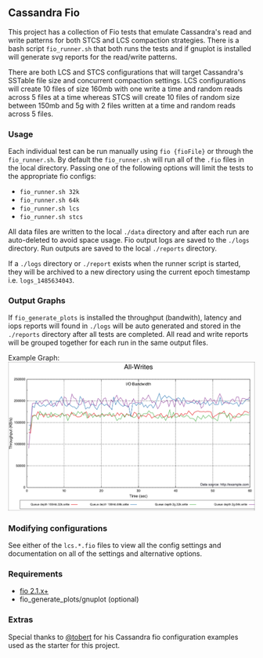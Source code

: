 ## Cassandra Fio

This project has a collection of Fio tests that emulate Cassandra's read and write patterns for both STCS and LCS compaction strategies. There is a bash script `fio_runner.sh` that both runs the tests and if gnuplot is installed will generate svg reports for the read/write patterns.

There are both LCS and STCS configurations that will target Cassandra's SSTable file size and concurrent compaction settings.  LCS configurations will create 10 files of size 160mb with one write a time and random reads across 5 files at a time whereas STCS will create 10 files of random size between 150mb and 5g with 2 files written at a time and random reads across 5 files.

### Usage
Each individual test can be run manually using `fio {fioFile}` or through the `fio_runner.sh`.  By default the `fio_runner.sh`  will run all of the `.fio` files in the local directory. Passing one of the following options will limit the tests to the appropriate fio configs:
- `fio_runner.sh 32k`
- `fio_runner.sh 64k`
- `fio_runner.sh lcs`
- `fio_runner.sh stcs`

All data files are written to the local `./data` directory and after each run are auto-deleted to avoid space usage.    Fio output logs are saved to the `./logs` directory.  Run outputs are saved to the local `./reports` directory.

If a `./logs` directory or `./report` exists when the runner script is started, they will be archived to a new directory using the current epoch timestamp i.e. `logs_1485634043`.

### Output Graphs
If `fio_generate_plots` is installed the throughput (bandwith), latency and iops reports will found in `./logs` will be auto generated and stored in the `./reports` directory after all tests are completed. All read and write reports will be grouped together for each run in the same output files.

Example Graph:
![alt tag](docs/imgs/All-Writes-bw.svg.png?raw=true)

### Modifying configurations
See either of the `lcs.*.fio` files to view all the config settings and documentation on all of the settings and alternative options.

### Requirements
- [fio 2.1.x+](https://github.com/axboe/fio)
- fio_generate_plots/gnuplot (optional)

### Extras
Special thanks to [@tobert](https://github.com/tobert/) for his Cassandra fio configuration examples used as the starter for this project.

